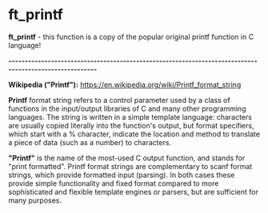 # ft_printf

__ft_printf__ - this function is a copy of the popular original printf function in C language!

__-------------------------------------------------------------------------------------------------------__

__Wikipedia ("Printf"):__ https://en.wikipedia.org/wiki/Printf_format_string

__Printf__ format string refers to a control parameter used by a class of functions in the input/output libraries of C and many other programming languages. The string is written in a simple template language: characters are usually copied literally into the function's output, but format specifiers, which start with a % character, indicate the location and method to translate a piece of data (such as a number) to characters.

__"Printf"__ is the name of the most-used C output function, and stands for "print formatted". Printf format strings are complementary to scanf format strings, which provide formatted input (parsing). In both cases these provide simple functionality and fixed format compared to more sophisticated and flexible template engines or parsers, but are sufficient for many purposes.
